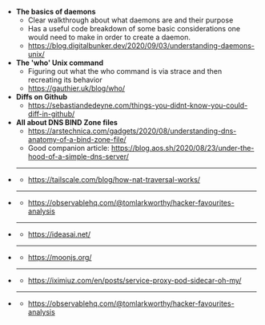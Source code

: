 - **The basics of daemons**
  - Clear walkthrough about what daemons are and their purpose
  - Has a useful code breakdown of some basic considerations one would need to make in order to create a daemon.
  - https://blog.digitalbunker.dev/2020/09/03/understanding-daemons-unix/
- **The 'who' Unix command**
  - Figuring out what the who command is via strace and then recreating its behavior
  - https://gauthier.uk/blog/who/
- **Diffs on Github**
  - https://sebastiandedeyne.com/things-you-didnt-know-you-could-diff-in-github/
- **All about DNS BIND Zone files**
  - https://arstechnica.com/gadgets/2020/08/understanding-dns-anatomy-of-a-bind-zone-file/
  - Good companion article: https://blog.aos.sh/2020/08/23/under-the-hood-of-a-simple-dns-server/
- ****
  - https://tailscale.com/blog/how-nat-traversal-works/
- ****
  - https://observablehq.com/@tomlarkworthy/hacker-favourites-analysis
- ****
  - https://ideasai.net/
- ****
  - https://moonjs.org/
- ****
  - https://iximiuz.com/en/posts/service-proxy-pod-sidecar-oh-my/
- ****
  - https://observablehq.com/@tomlarkworthy/hacker-favourites-analysis
